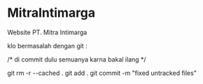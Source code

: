 MitraIntimarga
==============

Website PT. Mitra Intimarga

klo bermasalah dengan git :

/* di commit dulu semuanya karna bakal ilang */

git rm -r --cached .
git add .
git commit -m "fixed untracked files"